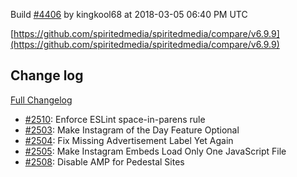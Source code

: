 Build [#4406](https://circleci.com/gh/spiritedmedia/spiritedmedia/4406) by kingkool68 at 2018-03-05 06:40 PM UTC

[https://github.com/spiritedmedia/spiritedmedia/compare/v6.9.9](https://github.com/spiritedmedia/spiritedmedia/compare/v6.9.9)
## Change log
[Full Changelog](https://github.com/spiritedmedia/spiritedmedia/compare/v6.9.8...v6.9.9)

 - [#2510](https://github.com/spiritedmedia/spiritedmedia/pull/2510): Enforce ESLint space-in-parens rule
 - [#2503](https://github.com/spiritedmedia/spiritedmedia/pull/2503): Make Instagram of the Day Feature Optional
 - [#2504](https://github.com/spiritedmedia/spiritedmedia/pull/2504): Fix Missing Advertisement Label Yet Again
 - [#2505](https://github.com/spiritedmedia/spiritedmedia/pull/2505): Make Instagram Embeds Load Only One JavaScript File
 - [#2508](https://github.com/spiritedmedia/spiritedmedia/pull/2508): Disable AMP for Pedestal Sites
